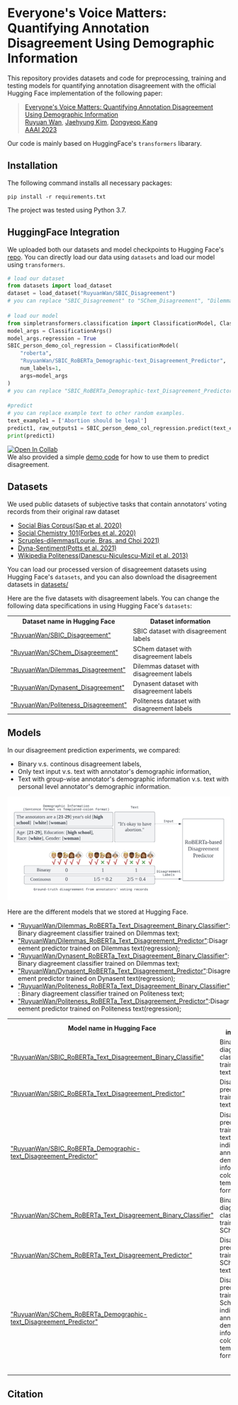 # Everyone's Voice Matters: Quantifying Annotation Disagreement Using Demographic Information
This repository provides datasets and code for preprocessing, training and testing models for quantifying annotation disagreement with the official Hugging Face implementation of the following paper:

> [Everyone's Voice Matters: Quantifying Annotation Disagreement Using Demographic Information](https://arxiv.org/abs/2301.05036) <br>
> [Ruyuan Wan](https://ruyuanwan.github.io/), [Jaehyung Kim](https://sites.google.com/view/jaehyungkim), [Dongyeop Kang](https://dykang.github.io/) <br>
> [AAAI 2023](https://aaai.org/Conferences/AAAI-23/) <br>

Our code is mainly based on HuggingFace's `transformers` libarary.

## Installation
The following command installs all necessary packages:
```
pip install -r requirements.txt
```
The project was tested using Python 3.7.


## HuggingFace Integration
We uploaded both our datasets and model checkpoints to Hugging Face's [repo](https://huggingface.co/RuyuanWan). You can directly load our data using `datasets` and load our model using `transformers`.
```python
# load our dataset
from datasets import load_dataset
dataset = load_dataset("RuyuanWan/SBIC_Disagreement")
# you can replace "SBIC_Disagreement" to "SChem_Disagreement", "Dilemmas_Disagreement", "Dynasent_Disagreement" or "Politeness_Disagreement" to change datasets

# load our model
from simpletransformers.classification import ClassificationModel, ClassificationArgs
model_args = ClassificationArgs()
model_args.regression = True
SBIC_person_demo_col_regression = ClassificationModel(
    "roberta",
    "RuyuanWan/SBIC_RoBERTa_Demographic-text_Disagreement_Predictor",
    num_labels=1,
    args=model_args
)
# you can replace "SBIC_RoBERTa_Demographic-text_Disagreement_Predictor" to other pretrained models

#predict
# you can replace example text to other random examples. 
text_example1 = ['Abortion should be legal']
predict1, raw_outputs1 = SBIC_person_demo_col_regression.predict(text_example1)
print(predict1)
```

[![Open In Collab](https://colab.research.google.com/assets/colab-badge.svg)](https://colab.research.google.com/drive/1V-NC0DJ5q-7ePyuXhIgVumtRcRSl8-SD?usp=sharing)<br>
We also provided a simple [demo code](https://colab.research.google.com/drive/1V-NC0DJ5q-7ePyuXhIgVumtRcRSl8-SD?usp=sharing) for how to use them to predict disagreement. 

## Datasets
We used public datasets of subjective tasks that contain annotators’ voting records from their original raw dataset <br>

- [Social Bias Corpus(Sap et al. 2020)](https://maartensap.com/social-bias-frames/index.html) 
- [Social Chemistry 101(Forbes et al. 2020)](https://github.com/mbforbes/social-chemistry-101)
- [Scruples-dilemmas(Lourie, Bras, and Choi 2021)](https://github.com/allenai/scruples)
- [Dyna-Sentiment(Potts et al. 2021)](https://github.com/cgpotts/dynasent)
- [Wikipedia Politeness(Danescu-Niculescu-Mizil et al.
2013)](https://convokit.cornell.edu/documentation/wiki_politeness.html)

You can load our processed version of disagreement datasets using Hugging Face's `datasets`, and you can also download the disagreement datasets in [datasets/](https://github.com/minnesotanlp/Quantifying-Annotation-Disagreement/tree/main/dataset) <br>

Here are the five datasets with disagreement labels. You can change the following data specifications in using Hugging Face's `datasets`:

<table>
    <tr>
        <th>Dataset name in Hugging Face</th>
        <th>Dataset information</th>
    </tr>
    <tr>
        <td><a target="_blank" href="https://huggingface.co/datasets/RuyuanWan/SBIC_Disagreement">"RuyuanWan/SBIC_Disagreement"</a> </td>
        <td>SBIC dataset with disagreement labels</td>
    </tr>
    <tr>
        <td><a target="_blank" href="https://huggingface.co/datasets/RuyuanWan/SChem_Disagreement">"RuyuanWan/SChem_Disagreement"</a></td>
        <td>SChem dataset with disagreement labels</td>
    </tr>
    <tr>
        <td><a target="_blank" href="https://huggingface.co/datasets/RuyuanWan/Dilemmas_Disagreement">"RuyuanWan/Dilemmas_Disagreement"</a></td>
        <td>Dilemmas dataset with disagreement labels</td>
    </tr>
    <tr>
        <td><a target="_blank" href="https://huggingface.co/datasets/RuyuanWan/Dynasent_Disagreement">"RuyuanWan/Dynasent_Disagreement"</a></td>
        <td>Dynasent dataset with disagreement labels</td>
    </tr>
    <tr>
        <td><a target="_blank" href="https://huggingface.co/datasets/RuyuanWan/Politeness_Disagreement">"RuyuanWan/Politeness_Disagreement"</a></td>
        <td>Politeness dataset with disagreement labels</td>
    </tr>    
</table>

## Models
In our disagreement prediction experiments, we compared:
- Binary v.s. continous disagreement labels, 
- Only text input v.s. text with annotator's demographic information,  
- Text with group-wise annotator's demographic information v.s. text with personal level annotator's demographic information. 

![plot](https://github.com/minnesotanlp/Quantifying-Annotation-Disagreement/blob/main/code/Quantifying_Disagreement.png)

Here are the different models that we stored at Hugging Face. 

- <a target="_blank" href="RuyuanWan/Dilemmas_RoBERTa_Text_Disagreement_Binary_Classifier">"RuyuanWan/Dilemmas_RoBERTa_Text_Disagreement_Binary_Classifier"</a>: Binary diagreement classifier trained on Dilemmas text;
- <a target="_blank"  href="https://huggingface.co/RuyuanWan/Dilemmas_RoBERTa_Text_Disagreement_Predictor">"RuyuanWan/Dilemmas_RoBERTa_Text_Disagreement_Predictor"</a>:Disagreement predictor trained on Dilemmas text(regression);
- <a target="_blank" href="RuyuanWan/Dynasent_RoBERTa_Text_Disagreement_Binary_Classifier">"RuyuanWan/Dynasent_RoBERTa_Text_Disagreement_Binary_Classifier"</a>: Binary diagreement classifier trained on Dilemmas text;
- <a target="_blank"  href="https://huggingface.co/RuyuanWan/Dynasent_RoBERTa_Text_Disagreement_Predictor">"RuyuanWan/Dynasent_RoBERTa_Text_Disagreement_Predictor"</a>:Disagreement predictor trained on Dynasent text(regression);
- <a target="_blank" href="RuyuanWan/Politeness_RoBERTa_Text_Disagreement_Binary_Classifier">"RuyuanWan/Politeness_RoBERTa_Text_Disagreement_Binary_Classifier"</a>: Binary diagreement classifier trained on Politeness text;
- <a target="_blank"  href="https://huggingface.co/RuyuanWan/Politeness_RoBERTa_Text_Disagreement_Predictor">"RuyuanWan/Politeness_RoBERTa_Text_Disagreement_Predictor"</a>:Disagreement predictor trained on Politeness text(regression);

<table>
    <tr>
        <th>Model name in Hugging Face</th>
        <th>Model information</th>
    </tr>
    <tr>
        <td><a target="_blank" href="https://huggingface.co/RuyuanWan/SBIC_RoBERTa_Text_Disagreement_Binary_Classifier">"RuyuanWan/SBIC_RoBERTa_Text_Disagreement_Binary_Classifie"</a></td>
        <td>Binary diagreement classifier trained on SBIC text</td>
    </tr>
    <tr>
        <td><a target="_blank" href="https://huggingface.co/RuyuanWan/SBIC_RoBERTa_Text_Disagreement_Predictor">"RuyuanWan/SBIC_RoBERTa_Text_Disagreement_Predictor"</a></td>
        <td>Disagreement predictor trained on SBIC text(regression)</td>
    </tr>
    <tr>
        <td><a target="_blank" href="https://huggingface.co/RuyuanWan/SBIC_RoBERTa_Demographic-text_Disagreement_Predictor">"RuyuanWan/SBIC_RoBERTa_Demographic-text_Disagreement_Predictor"</a></td>
        <td>Disagreement predictor trained on SBIC text and individual annotator's demographic information in colon templated format</td>
    </tr>
    <tr>
        <td><a target="_blank" href="https://huggingface.co/RuyuanWan/SChem_RoBERTa_Text_Disagreement_Binary_Classifier">"RuyuanWan/SChem_RoBERTa_Text_Disagreement_Binary_Classifier"</a></td>
        <td>Binary diagreement classifier trained on SChem text</td>
    </tr>
    <tr>
        <td><a target="_blank" href="https://huggingface.co/RuyuanWan/SChem_RoBERTa_Text_Disagreement_Predictor">"RuyuanWan/SChem_RoBERTa_Text_Disagreement_Predictor"</a></td>
        <td>Disagreement predictor trained on SChem text(regression)</td>
    </tr>
    <tr>
        <td><a target="_blank" href="https://huggingface.co/RuyuanWan/SChem_RoBERTa_Demographic-text_Disagreement_Predictor">"RuyuanWan/SChem_RoBERTa_Demographic-text_Disagreement_Predictor"</a></td>
        <td>Disagreement predictor trained on Schem text and individual annotator's demographic information in colon templated format</td>
    </tr>
    <tr>
        <td></td>
        <td></td>
    </tr>
    <tr>
        <td></td>
        <td></td>
    </tr>
    <tr>
        <td></td>
        <td></td>
    </tr>
    <tr>
        <td></td>
        <td></td>
    </tr>
    <tr>
        <td></td>
        <td></td>
    </tr>
    <tr>
        <td></td>
        <td></td>
    </tr>
</table>

## Citation

